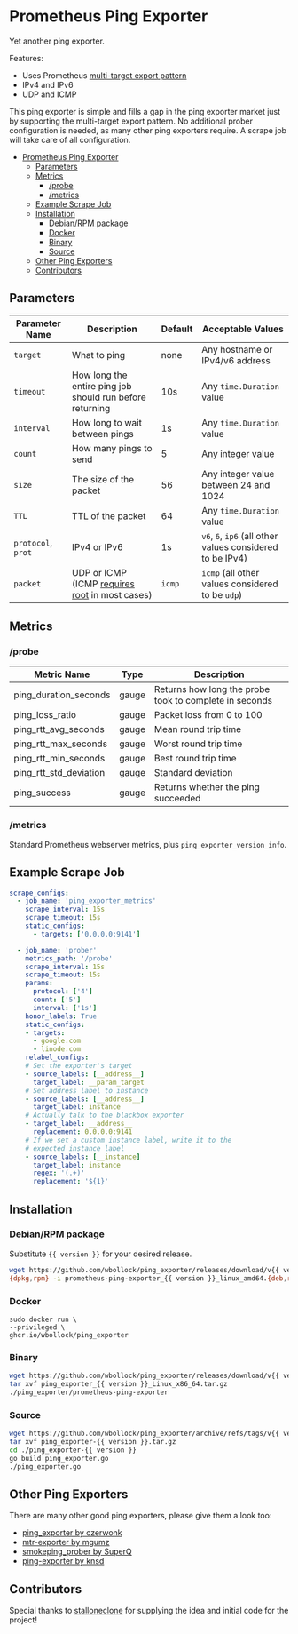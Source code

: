 # Prometheus Ping Exporter

Yet another ping exporter.

Features:

* Uses Prometheus [multi-target export pattern](https://prometheus.io/docs/guides/multi-target-exporter/)
* IPv4 and IPv6
* UDP and ICMP

This ping exporter is simple and fills a gap in the ping exporter market just by supporting the multi-target export pattern. No additional prober configuration is needed, as many other ping exporters require. A scrape job will take care of all configuration.

- [Prometheus Ping Exporter](#prometheus-ping-exporter)
  - [Parameters](#parameters)
  - [Metrics](#metrics)
    - [/probe](#probe)
    - [/metrics](#metrics-1)
  - [Example Scrape Job](#example-scrape-job)
  - [Installation](#installation)
    - [Debian/RPM package](#debianrpm-package)
    - [Docker](#docker)
    - [Binary](#binary)
    - [Source](#source)
  - [Other Ping Exporters](#other-ping-exporters)
  - [Contributors](#contributors)

## Parameters

| Parameter Name     | Description                                                                                                                               | Default | Acceptable Values                                         |
| ------------------ | ----------------------------------------------------------------------------------------------------------------------------------------- | ------- | --------------------------------------------------------- |
| `target`           | What to ping                                                                                                                              | none    | Any hostname or IPv4/v6 address                           |
| `timeout`          | How long the entire ping job should run before returning                                                                                  | 10s     | Any `time.Duration` value                                 |
| `interval`         | How long to wait between pings                                                                                                            | 1s      | Any `time.Duration` value                                 |
| `count`            | How many pings to send                                                                                                                    | 5       | Any integer value                                         |
| `size`             | The size of the packet                                                                                                                    | 56      | Any integer value between 24 and 1024                     |
| `TTL`              | TTL of the packet                                                                                                                         | 64      | Any `time.Duration` value                                 |
| `protocol`, `prot` | IPv4 or IPv6                                                                                                                              | 1s      | `v6`, `6`, `ip6` (all other values considered to be IPv4) |
| `packet`           | UDP or ICMP (ICMP [requires root](https://pkg.go.dev/github.com/prometheus-community/pro-bing@v0.3.0#Pinger.SetPrivileged) in most cases) | `icmp`  | `icmp` (all other values considered to be `udp`)          |

## Metrics

### /probe

| Metric Name            | Type  | Description                                            |
| ---------------------- | ----- | ------------------------------------------------------ |
| ping_duration_seconds  | gauge | Returns how long the probe took to complete in seconds |
| ping_loss_ratio        | gauge | Packet loss from 0 to 100                              |
| ping_rtt_avg_seconds   | gauge | Mean round trip time                                   |
| ping_rtt_max_seconds   | gauge | Worst round trip time                                  |
| ping_rtt_min_seconds   | gauge | Best round trip time                                   |
| ping_rtt_std_deviation | gauge | Standard deviation                                     |
| ping_success           | gauge | Returns whether the ping succeeded                     |

### /metrics

Standard Prometheus webserver metrics, plus `ping_exporter_version_info`.

## Example Scrape Job

```yaml
scrape_configs:
  - job_name: 'ping_exporter_metrics'
    scrape_interval: 15s
    scrape_timeout: 15s
    static_configs:
      - targets: ['0.0.0.0:9141']

  - job_name: 'prober'
    metrics_path: '/probe'
    scrape_interval: 15s
    scrape_timeout: 15s
    params:
      protocol: ['4']
      count: ['5']
      interval: ['1s']
    honor_labels: True
    static_configs:
    - targets:
      - google.com
      - linode.com
    relabel_configs:
    # Set the exporter's target
    - source_labels: [__address__]
      target_label: __param_target
    # Set address label to instance
    - source_labels: [__address__]
      target_label: instance
    # Actually talk to the blackbox exporter
    - target_label: __address__
      replacement: 0.0.0.0:9141
    # If we set a custom instance label, write it to the
    # expected instance label
    - source_labels: [__instance]
      target_label: instance
      regex: '(.+)'
      replacement: '${1}'
```

## Installation

### Debian/RPM package

Substitute `{{ version }}` for your desired release.

```bash
wget https://github.com/wbollock/ping_exporter/releases/download/v{{ version }}/prometheus-ping-exporter_{{ version }}_linux_amd64.{deb,rpm}
{dpkg,rpm} -i prometheus-ping-exporter_{{ version }}_linux_amd64.{deb,rpm}
```

### Docker

```console
sudo docker run \
--privileged \
ghcr.io/wbollock/ping_exporter
```

### Binary

```bash
wget https://github.com/wbollock/ping_exporter/releases/download/v{{ version }}/ping_exporter_{{ version }}_Linux_x86_64.tar.gz
tar xvf ping_exporter_{{ version }}_Linux_x86_64.tar.gz
./ping_exporter/prometheus-ping-exporter
```

### Source

```bash
wget https://github.com/wbollock/ping_exporter/archive/refs/tags/v{{ version }}.tar.gz
tar xvf ping_exporter-{{ version }}.tar.gz
cd ./ping_exporter-{{ version }}
go build ping_exporter.go
./ping_exporter.go
```

## Other Ping Exporters

There are many other good ping exporters, please give them a look too:

* [ping_exporter by czerwonk](https://github.com/czerwonk/ping_exporter)
* [mtr-exporter by mgumz](https://github.com/mgumz/mtr-exporter)
* [smokeping_prober by SuperQ](https://github.com/SuperQ/smokeping_prober)
* [ping-exporter by knsd](https://github.com/knsd/ping-exporter)

## Contributors

Special thanks to [stalloneclone](https://github.com/stalloneclone) for supplying the idea and initial code for the project!
